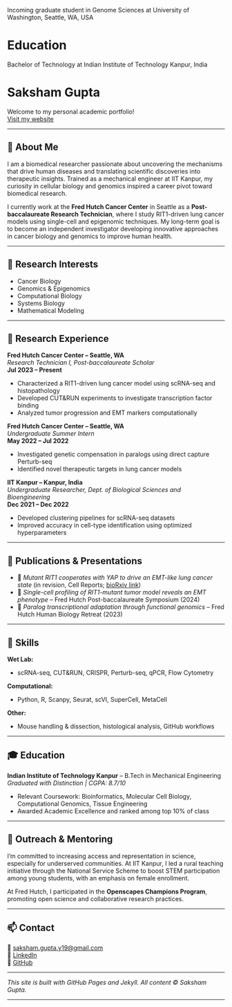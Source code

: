 Incoming graduate student in Genome Sciences at University of Washington, Seattle, WA, USA

# Education
Bachelor of Technology at Indian Institute of Technology Kanpur, India 

# Saksham Gupta

Welcome to my personal academic portfolio!  
[Visit my website](https://yourusername.github.io)  

---

## 🧬 About Me

I am a biomedical researcher passionate about uncovering the mechanisms that drive human diseases and translating scientific discoveries into therapeutic insights. Trained as a mechanical engineer at IIT Kanpur, my curiosity in cellular biology and genomics inspired a career pivot toward biomedical research. 

I currently work at the **Fred Hutch Cancer Center** in Seattle as a **Post-baccalaureate Research Technician**, where I study RIT1-driven lung cancer models using single-cell and epigenomic techniques. My long-term goal is to become an independent investigator developing innovative approaches in cancer biology and genomics to improve human health.

---

## 🧪 Research Interests

- Cancer Biology  
- Genomics & Epigenomics  
- Computational Biology  
- Systems Biology  
- Mathematical Modeling  

---

## 🔬 Research Experience

**Fred Hutch Cancer Center – Seattle, WA**  
*Research Technician I, Post-baccalaureate Scholar*  
**Jul 2023 – Present**  
- Characterized a RIT1-driven lung cancer model using scRNA-seq and histopathology  
- Developed CUT&RUN experiments to investigate transcription factor binding  
- Analyzed tumor progression and EMT markers computationally  

**Fred Hutch Cancer Center – Seattle, WA**  
*Undergraduate Summer Intern*  
**May 2022 – Jul 2022**  
- Investigated genetic compensation in paralogs using direct capture Perturb-seq  
- Identified novel therapeutic targets in lung cancer models  

**IIT Kanpur – Kanpur, India**  
*Undergraduate Researcher, Dept. of Biological Sciences and Bioengineering*  
**Dec 2021 – Dec 2022**  
- Developed clustering pipelines for scRNA-seq datasets  
- Improved accuracy in cell-type identification using optimized hyperparameters  

---

## 🧾 Publications & Presentations

- 📄 *Mutant RIT1 cooperates with YAP to drive an EMT-like lung cancer state* (in revision, Cell Reports; [bioRxiv link](https://doi.org/10.1101/2024.11.11.623044))  
- 🎤 *Single-cell profiling of RIT1-mutant tumor model reveals an EMT phenotype* – Fred Hutch Post-baccalaureate Symposium (2024)  
- 🎤 *Paralog transcriptional adaptation through functional genomics* – Fred Hutch Human Biology Retreat (2023)

---

## 🧰 Skills

**Wet Lab:**  
- scRNA-seq, CUT&RUN, CRISPR, Perturb-seq, qPCR, Flow Cytometry  

**Computational:**  
- Python, R, Scanpy, Seurat, scVI, SuperCell, MetaCell  

**Other:**  
- Mouse handling & dissection, histological analysis, GitHub workflows  

---

## 🎓 Education

**Indian Institute of Technology Kanpur** – B.Tech in Mechanical Engineering  
*Graduated with Distinction | CGPA: 8.7/10*  
- Relevant Coursework: Bioinformatics, Molecular Cell Biology, Computational Genomics, Tissue Engineering  
- Awarded Academic Excellence and ranked among top 10% of class  

---

## 🌱 Outreach & Mentoring

I’m committed to increasing access and representation in science, especially for underserved communities. At IIT Kanpur, I led a rural teaching initiative through the National Service Scheme to boost STEM participation among young students, with an emphasis on female enrollment.

At Fred Hutch, I participated in the **Openscapes Champions Program**, promoting open science and collaborative research practices.

---

## 📫 Contact

📧 [saksham.gupta.y19@gmail.com](mailto:saksham.gupta.y19@gmail.com)  
🔗 [LinkedIn](https://www.linkedin.com/in/yourusername)  
🐙 [GitHub](https://github.com/yourusername)  

---

_This site is built with GitHub Pages and Jekyll. All content © Saksham Gupta._

---




